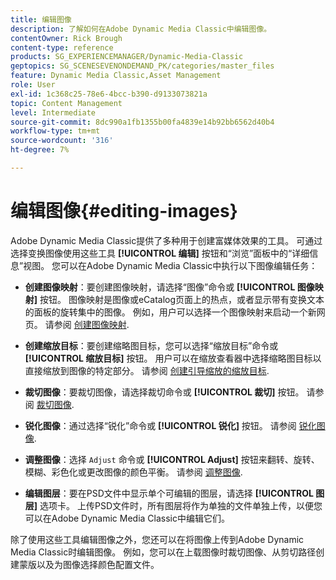 ```yaml
---
title: 编辑图像
description: 了解如何在Adobe Dynamic Media Classic中编辑图像。
contentOwner: Rick Brough
content-type: reference
products: SG_EXPERIENCEMANAGER/Dynamic-Media-Classic
geptopics: SG_SCENESEVENONDEMAND_PK/categories/master_files
feature: Dynamic Media Classic,Asset Management
role: User
exl-id: 1c368c25-78e6-4bcc-b390-d9133073821a
topic: Content Management
level: Intermediate
source-git-commit: 8dc990a1fb1355b00fa4839e14b92bb6562d40b4
workflow-type: tm+mt
source-wordcount: '316'
ht-degree: 7%

---
```


# 编辑图像{#editing-images}

Adobe Dynamic Media Classic提供了多种用于创建富媒体效果的工具。 可通过选择变换图像使用这些工具 **[!UICONTROL 编辑]** 按钮和“浏览”面板中的“详细信息”视图。 您可以在Adobe Dynamic Media Classic中执行以下图像编辑任务：

* **创建图像映射**：要创建图像映射，请选择“图像”命令或 **[!UICONTROL 图像映射]** 按钮。 图像映射是图像或eCatalog页面上的热点，或者显示带有变换文本的面板的旋转集中的图像。 例如，用户可以选择一个图像映射来启动一个新网页。 请参阅 [创建图像映射](/help/using/creating-image-maps.md).

* **创建缩放目标**：要创建缩略图目标，您可以选择“缩放目标”命令或 **[!UICONTROL 缩放目标]** 按钮。 用户可以在缩放查看器中选择缩略图目标以直接缩放到图像的特定部分。 请参阅 [创建引导缩放的缩放目标](/help/using/creating-zoom-targets-guided-zoom.md).

* **裁切图像**：要裁切图像，请选择裁切命令或 **[!UICONTROL 裁切]** 按钮。 请参阅 [裁切图像](/help/using/cropping-image.md).

* **锐化图像**：通过选择“锐化”命令或 **[!UICONTROL 锐化]** 按钮。 请参阅 [锐化图像](/help/using/sharpening-image.md).

* **调整图像**：选择 `Adjust` 命令或 **[!UICONTROL Adjust]** 按钮来翻转、旋转、模糊、彩色化或更改图像的颜色平衡。 请参阅 [调整图像](/help/using/adjusting-image.md).

* **编辑图层**：要在PSD文件中显示单个可编辑的图层，请选择 **[!UICONTROL 图层]** 选项卡。 上传PSD文件时，所有图层将作为单独的文件单独上传，以便您可以在Adobe Dynamic Media Classic中编辑它们。

除了使用这些工具编辑图像之外，您还可以在将图像上传到Adobe Dynamic Media Classic时编辑图像。 例如，您可以在上载图像时裁切图像、从剪切路径创建蒙版以及为图像选择颜色配置文件。

